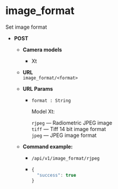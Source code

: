 image_format
=====
Set image format

* **POST**

  * **Camera models**
    * Xt

  * **URL**  
    `image_format/<format>`
    
  * **URL Params**  
    * `format : String`  
    
      Model Xt:
      
      `rjpeg` &mdash; Radiometric JPEG image  
      `tiff` &mdash; Tiff 14 bit image format  
      `jpeg` &mdash; JPEG image format  
      
  * **Command example:**
    * `/api/v1/image_format/rjpeg`
    * ```javascript
      {
        "success": true
      }
      ```


